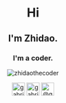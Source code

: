 <h1 align="center">Hi</h1>
<h2 align="center">I'm Zhidao.</h2>
<h3 align="center">I'm a coder.</h3>

<p align="center">
<img src="https://github-readme-stats.vercel.app/api?username=zhidaothecoder&show_icons=true" alt="zhidaothecoder" />
</p>

<!--
**zhidaothecoder/zhidaothecoder** is a ✨ _special_ ✨ repository because its `README.md` (this file) appears on your GitHub profile.

Here are some ideas to get you started:

- 🔭 I’m currently working on ...
- 🌱 I’m currently learning ...
- 👯 I’m looking to collaborate on ...
- 🤔 I’m looking for help with ...
- 💬 Ask me about ...
- 📫 How to reach me: ...
- 😄 Pronouns: ...
- ⚡ Fun fact: ...
-->
<p align="center">
<a href="https://dev.to/gabrieltanner" target="blank"><img align="center" src="https://cdn.jsdelivr.net/npm/simple-icons@3.0.1/icons/discord.svg" alt="gabrieltanner" height="30" width="30" /></a>
<a href="https://twitter.com/gabrieltanner14" target="blank"><img align="center" src="https://cdn.jsdelivr.net/npm/simple-icons@3.0.1/icons/twitter.svg" alt="gabrieltanner14" height="30" width="30" /></a>
<a href="https://medium.com/@gabrieltanner" target="blank"><img align="center" src="https://cdn.jsdelivr.net/npm/simple-icons@3.0.1/icons/medium.svg" alt="@gabrieltanner" height="30" width="30" /></a>
</p>
